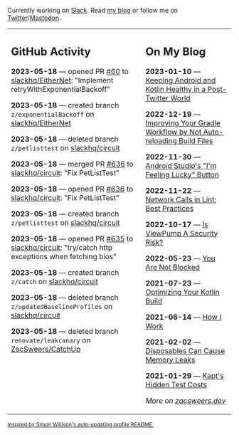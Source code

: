 Currently working on [Slack](https://slack.com/). Read [my blog](https://zacsweers.dev/) or follow me on [Twitter](https://twitter.com/ZacSweers)/[Mastodon](https://hachyderm.io/@ZacSweers).

<table><tr><td valign="top" width="60%">

## GitHub Activity
<!-- githubActivity starts -->
**2023-05-18** — opened PR [#60](https://github.com/slackhq/EitherNet/pull/60) to [slackhq/EitherNet](https://github.com/slackhq/EitherNet): "Implement retryWithExponentialBackoff"

**2023-05-18** — created branch `z/exponentialBackoff` on [slackhq/EitherNet](https://github.com/slackhq/EitherNet)

**2023-05-18** — deleted branch `z/petlisttest` on [slackhq/circuit](https://github.com/slackhq/circuit)

**2023-05-18** — merged PR [#636](https://github.com/slackhq/circuit/pull/636) to [slackhq/circuit](https://github.com/slackhq/circuit): "Fix PetListTest"

**2023-05-18** — opened PR [#636](https://github.com/slackhq/circuit/pull/636) to [slackhq/circuit](https://github.com/slackhq/circuit): "Fix PetListTest"

**2023-05-18** — created branch `z/petlisttest` on [slackhq/circuit](https://github.com/slackhq/circuit)

**2023-05-18** — opened PR [#635](https://github.com/slackhq/circuit/pull/635) to [slackhq/circuit](https://github.com/slackhq/circuit): "try/catch http exceptions when fetching bios"

**2023-05-18** — created branch `z/catch` on [slackhq/circuit](https://github.com/slackhq/circuit)

**2023-05-18** — deleted branch `z/updatedBaselineProfiles` on [slackhq/circuit](https://github.com/slackhq/circuit)

**2023-05-18** — deleted branch `renovate/leakcanary` on [ZacSweers/CatchUp](https://github.com/ZacSweers/CatchUp)
<!-- githubActivity ends -->
</td><td valign="top" width="40%">

## On My Blog
<!-- blog starts -->
**2023-01-10** — [Keeping Android and Kotlin Healthy in a Post-Twitter World](https://www.zacsweers.dev/keeping-android-healthy/)

**2022-12-19** — [Improving Your Gradle Workflow by Not Auto-reloading Build Files](https://www.zacsweers.dev/improving-your-workflow-by-not-auto-reloading-build-files/)

**2022-11-30** — [Android Studio's "I'm Feeling Lucky" Button](https://www.zacsweers.dev/android-studios-im-feeling-lucky-button/)

**2022-11-22** — [Network Calls in Lint: Best Practices](https://www.zacsweers.dev/network-calls-in-lint-best-practices/)

**2022-10-17** — [Is ViewPump A Security Risk?](https://www.zacsweers.dev/is-viewpump-a-security-risk/)

**2022-05-23** — [You Are Not Blocked](https://www.zacsweers.dev/you-are-not-blocked/)

**2021-07-23** — [Optimizing Your Kotlin Build](https://www.zacsweers.dev/optimizing-your-kotlin-build/)

**2021-06-14** — [How I Work](https://www.zacsweers.dev/how-i-work/)

**2021-02-02** — [Disposables Can Cause Memory Leaks](https://www.zacsweers.dev/disposables-can-cause-memory-leaks/)

**2021-01-29** — [Kapt's Hidden Test Costs](https://www.zacsweers.dev/kapts-hidden-test-costs/)
<!-- blog ends -->
_More on [zacsweers.dev](https://zacsweers.dev/)_
</td></tr></table>

<sub><a href="https://simonwillison.net/2020/Jul/10/self-updating-profile-readme/">Inspired by Simon Willison's auto-updating profile README.</a></sub>